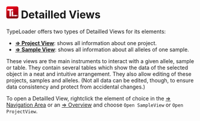 # ![Icon](images/TypeLoader_32.png) Detailled Views 

TypeLoader offers two types of Detailled Views for its elements:

  * **[=> Project View](view_project.md)**: shows all information about one project.
  * **[=> Sample View](view_sample.md)**: shows all information about all alleles of one sample.

These views are the main instruments to interact with a given allele, sample or table. They contain several tables which show the data of the selected object in a neat and intuitive arrangement. They also allow editing of these projects, samples and alleles. (Not all data can be edited, though, to ensure data consistency and protect from accidental changes.)

To open a Detailled View, rightclick the element of choice in the [=> Navigation Area](navigation.md) or an [=> Overview](overviews.md) and choose ``Open SampleView`` or ``Open ProjectView``.
